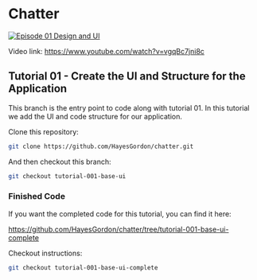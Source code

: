 # Chatter

[![Episode 01 Design and UI](https://img.youtube.com/vi/vgqBc7jni8c/0.jpg)](https://www.youtube.com/watch?v=vgqBc7jni8c)

Video link: https://www.youtube.com/watch?v=vgqBc7jni8c

## Tutorial 01 - Create the UI and Structure for the Application

This branch is the entry point to code along with tutorial 01. In this tutorial we add the UI and code structure for our application.

Clone this repository:

```bash
git clone https://github.com/HayesGordon/chatter.git
```

And then checkout this branch:

```bash
git checkout tutorial-001-base-ui
```

### Finished Code

If you want the completed code for this tutorial, you can find it here:

https://github.com/HayesGordon/chatter/tree/tutorial-001-base-ui-complete

Checkout instructions:

```bash
git checkout tutorial-001-base-ui-complete
```
